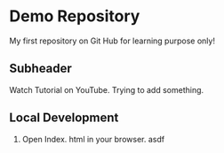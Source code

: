 # Demo Repository

My first repository on Git Hub for learning purpose only!

## Subheader

Watch Tutorial on YouTube. Trying to add something.

## Local Development

1. Open Index. html in your browser. asdf


